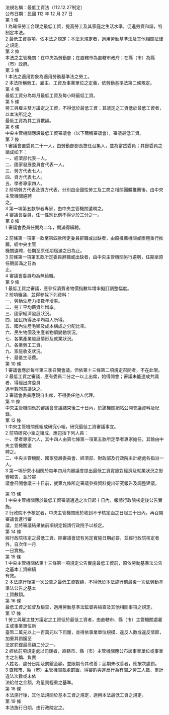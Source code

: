 法規名稱：最低工資法（112.12.27制定）  
公布日期：民國 112 年 12 月 27 日  
第 1 條  
1 為確保勞工合理之最低工資，提高勞工及其家庭之生活水準，促進勞資和諧，特制定本法。  
2 最低工資事項，依本法之規定；本法未規定者，適用勞動基準法及其他相關法律之規定。  
第 2 條  
本法之主管機關：在中央為勞動部；在直轄市為直轄市政府；在縣（市）為縣（市）政府。  
第 3 條  
1 本法之適用對象為適用勞動基準法之勞工。  
2 本法所稱勞工、雇主、工資及事業單位之定義，依勞動基準法第二條規定。  
第 4 條  
最低工資分為每月最低工資及每小時最低工資。  
第 5 條  
勞工與雇主雙方議定之工資，不得低於最低工資；其議定之工資低於最低工資者，以本法所定之  
最低工資為其工資數額。  
第 6 條  
中央主管機關應設最低工資審議會（以下簡稱審議會），審議最低工資。  
第 7 條  
1 審議會置委員二十一人，由勞動部部長擔任召集人，並為當然委員；其餘委員之組成如下：  
一、經濟部代表一人。  
二、國家發展委員會代表一人。  
三、勞方代表七人。  
四、資方代表七人。  
五、學者專家四人。  
2 前項勞方代表及資方代表，分別由全國性勞工及工商之相關團體推薦後，由中央主管機關遴聘  
之。  
3 第一項第五款學者專家，由中央主管機關遴聘之。  
4 審議會委員，任一性別比例不得少於三分之一。  
第 8 條  
1 審議會委員任期為二年，期滿得續聘。  


2 前條第一項第一款至第四款所定委員辭職或出缺者，由原推薦機關或團體重行推薦，經中央主管  
機關遴聘，任期至原任期屆滿之日為止。  
3 前條第一項第五款所定委員辭職或出缺者，由中央主管機關另行遴聘，任期至原任期屆滿之日為  
止。  
4 審議會委員均為無給職。  
第 9 條  
1 最低工資之審議，應參採消費者物價指數年增率擬訂調整幅度。  
2 前項審議，並得參採下列資料：  
一、勞動生產力指數年增率。  
二、勞工平均薪資年增率。  
三、國家經濟發展狀況。  
四、國民所得及平均每人所得。  
五、國內生產毛額及成本構成之分配比率。  
六、民生物價及生產者物價變動狀況。  
七、各業產業發展情形及就業狀況。  
八、各業勞工工資。  
九、家庭收支狀況。  
十、最低生活費。  
第 10 條  
1 審議會應於每年第三季召開會議。但依第十三條第二項規定召開者，不在此限。  
2 最低工資之審議，應有委員二分之一以上出席，始得開會；審議未能達成共識者，得經出席委員  
過半數同意議決之。  
3 審議會委員應親自出席，不得委任他人代理。  
第 11 條  
中央主管機關應於審議會會議結束後三十日內，於該機關網站公開會議資料及紀錄。  
第 12 條  
1 中央主管機關應組成研究小組，研究最低工資審議事宜。  
2 前項研究小組之組成，應包括下列人員：  
一、學者專家六人，其中四人由第七條第一項第五款所定學者專家擔任，其餘由中央主管機關遴  
聘之。  
二、中央主管機關、國家發展委員會、經濟部、財政部及行政院主計總處各指派一人。  
3 第一項研究小組應於每年四月向審議會提出最低工資實施對經濟及就業狀況之影響報告，並於審  
議會召開會議三十日前，就第九條所定審議參採資料提出研究報告及調整建議。  


第 13 條  
1 中央主管機關應於最低工資審議通過之次日起十日內，報請行政院核定後公告實施。  
2 行政院不予核定者，中央主管機關應於收到不予核定函之日起三十日內，再召開審議會進行審  
議，並將審議結果依前項規定報請行政院予以核定。  
第 14 條  
經行政院核定之最低工資，除審議會認有另定實施日期必要，並經行政院核定者外，自次年一月  
一日實施。  
第 15 條  
1 中央主管機關依第十三條第一項規定公告實施最低工資前，原依勞動基準法公告之基本工資繼續  
有效。  
2 本法施行後第一次公告之最低工資數額，不得低於本法施行前最後一次依勞動基準法公告之基本  
工資數額。  
第 16 條  
最低工資之監督及檢查，適用勞動基準法監督與檢查及其他相關事項之規定。  
第 17 條  
1 勞工與雇主雙方議定之工資低於最低工資者，由直轄市、縣（市）主管機關處雇主或事業單位新  
臺幣二萬元以上一百萬元以下罰鍰，並得依事業單位規模、違反人數或違反情節，加重其罰鍰至  
法定罰鍰最高額二分之一。  
2 經依前項規定處以罰鍰者，直轄市、縣（市）主管機關應公布該事業單位或事業主之名稱、負責  
人姓名、處分日期及罰鍰金額，並限期令其改善；屆期未改善者，應按次處罰。  
3 直轄市、縣（市）主管機關裁處罰鍰，得審酌與違反行為有關之勞工人數、累計違法次數或未依  
法給付之金額，為量罰輕重之基準。  
第 18 條  
本法施行後，其他法規關於基本工資之規定，適用本法最低工資之規定。  
第 19 條  
本法施行日期，由行政院定之。  


